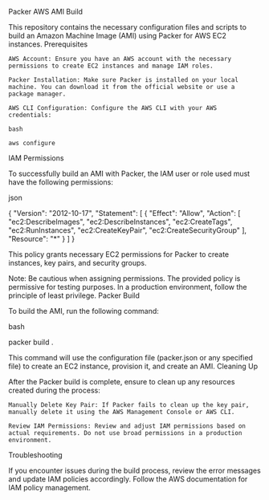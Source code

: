 Packer AWS AMI Build

This repository contains the necessary configuration files and scripts to build an Amazon Machine Image (AMI) using Packer for AWS EC2 instances.
Prerequisites

    AWS Account: Ensure you have an AWS account with the necessary permissions to create EC2 instances and manage IAM roles.

    Packer Installation: Make sure Packer is installed on your local machine. You can download it from the official website or use a package manager.

    AWS CLI Configuration: Configure the AWS CLI with your AWS credentials:

    bash

    aws configure

IAM Permissions

To successfully build an AMI with Packer, the IAM user or role used must have the following permissions:

json

{
    "Version": "2012-10-17",
    "Statement": [
        {
            "Effect": "Allow",
            "Action": [
                "ec2:DescribeImages",
                "ec2:DescribeInstances",
                "ec2:CreateTags",
                "ec2:RunInstances",
                "ec2:CreateKeyPair",
                "ec2:CreateSecurityGroup"
            ],
            "Resource": "*"
        }
    ]
}

This policy grants necessary EC2 permissions for Packer to create instances, key pairs, and security groups.

Note: Be cautious when assigning permissions. The provided policy is permissive for testing purposes. In a production environment, follow the principle of least privilege.
Packer Build

To build the AMI, run the following command:

bash

packer build .

This command will use the configuration file (packer.json or any specified file) to create an EC2 instance, provision it, and create an AMI.
Cleaning Up

After the Packer build is complete, ensure to clean up any resources created during the process:

    Manually Delete Key Pair: If Packer fails to clean up the key pair, manually delete it using the AWS Management Console or AWS CLI.

    Review IAM Permissions: Review and adjust IAM permissions based on actual requirements. Do not use broad permissions in a production environment.

Troubleshooting

If you encounter issues during the build process, review the error messages and update IAM policies accordingly. Follow the AWS documentation for IAM policy management.
